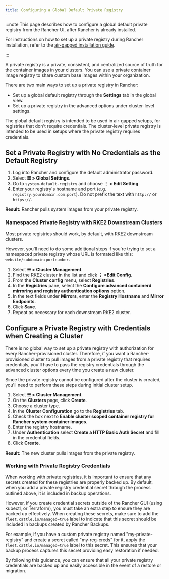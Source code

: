 ```yaml
---
title: Configuring a Global Default Private Registry
---
```


<head> 
  <link rel="canonical" href="https://ranchermanager.docs.rancher.com/how-to-guides/new-user-guides/authentication-permissions-and-global-configuration/global-default-private-registry"/>
</head>

:::note
This page describes how to configure a global default private registry from the Rancher UI, after Rancher is already installed. 

For instructions on how to set up a private registry during Rancher installation, refer to the [air-gapped installation guide](../../../getting-started/installation-and-upgrade/other-installation-methods/air-gapped-helm-cli-install/air-gapped-helm-cli-install.md).

:::

A private registry is a private, consistent, and centralized source of truth for the container images in your clusters. You can use a private container image registry to share custom base images within your organization.

There are two main ways to set up a private registry in Rancher:

* Set up a global default registry through the **Settings** tab in the global view.
* Set up a private registry in the advanced options under cluster-level settings. 

The global default registry is intended to be used in air-gapped setups, for registries that don't require credentials. The cluster-level private registry is intended to be used in setups where the private registry requires credentials.

## Set a Private Registry with No Credentials as the Default Registry

1. Log into Rancher and configure the default administrator password.
1. Select **☰ > Global Settings**.
1. Go to `system-default-registry` and choose **⋮ > Edit Setting**.
1. Enter your registry's hostname and port (e.g. `registry.yourdomain.com:port`). Do not prefix the text with `http://` or `https://`.

**Result:** Rancher pulls system images from your private registry.

### Namespaced Private Registry with RKE2 Downstream Clusters

Most private registries should work, by default, with RKE2 downstream clusters.

However, you'll need to do some additional steps if you're trying to set a namespaced private registry whose URL is formated like this: `website/subdomain:portnumber`.

1. Select **☰ > Cluster Management**.
1. Find the RKE2 cluster in the list and click **⋮ >Edit Config**.
1. From the **Cluster config** menu, select **Registries**.
1. In the **Registries** pane, select the **Configure advanced containerd mirroring and registry authentication options** option.
1. In the text fields under **Mirrors**, enter the **Registry Hostname** and **Mirror Endpoints**.
1. Click **Save**.
1. Repeat as necessary for each downstream RKE2 cluster.

## Configure a Private Registry with Credentials when Creating a Cluster

There is no global way to set up a private registry with authorization for every Rancher-provisioned cluster. Therefore, if you want a Rancher-provisioned cluster to pull images from a private registry that requires credentials, you'll have to pass the registry credentials through the advanced cluster options every time you create a new cluster. 

Since the private registry cannot be configured after the cluster is created, you'll need to perform these steps during initial cluster setup.

1. Select **☰ > Cluster Management**.
1. On the **Clusters** page, click **Create**.
1. Choose a cluster type.
1. In the **Cluster Configuration** go to the **Registries** tab.
1. Check the box next to **Enable cluster scoped container registry for Rancher system container images**.
1. Enter the registry hostname.
1. Under **Authentication** select **Create a HTTP Basic Auth Secret** and fill in the credential fields.
1. Click **Create**.

**Result:** The new cluster pulls images from the private registry.

### Working with Private Registry Credentials

When working with private registries, it is important to ensure that any secrets created for these registries are properly backed up. By default, when you add a private registry credential secret through the process outlined above, it is included in backup operations.

However, if you create credential secrets outside of the Rancher GUI (using kubectl, or Terraform), you must take an extra step to ensure they are backed up effectively. When creating these secrets, make sure to add the `fleet.cattle.io/managed=true` label to indicate that this secret should be included in backups created by Rancher Backups.

For example, if you have a custom private registry named "my-private-registry" and create a secret called "my-reg-creds" for it, apply the `fleet.cattle.io/managed=true` label to this secret. This ensures that your backup process captures this secret providing easy restoration if needed.

By following this guidance, you can ensure that all your private registry credentials are backed up and easily accessible in the event of a restore or migration.
